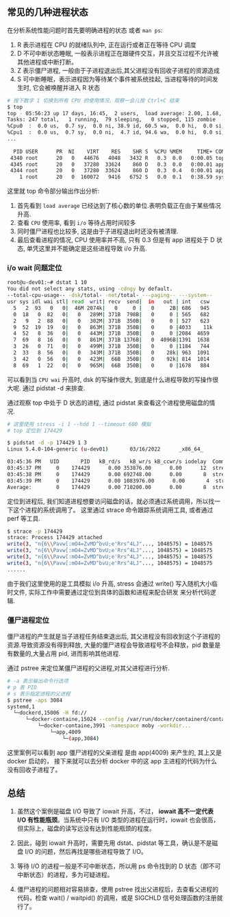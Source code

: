 ## 常见的几种进程状态

在分析系统性能问题时首先要明确进程的状态 或者 `man ps`:

1. R 表示进程在 CPU 的就绪队列中, 正在运行或者正在等待 CPU 调度
2. D 不可中断状态睡眠, 一般表示进程正在跟硬件交互，并且交互过程不允许被其他进程或中断打断。
3. Z 表示僵尸进程, 一般由于子进程退出后,其父进程没有回收子进程的资源造成
4. S 可中断睡眠，表示进程因为等待某个事件被系统挂起, 当进程等待的时间发生时, 它会被唤醒并进入 R 状态

```bash
# 按下数字 1 切换到所有 CPU 的使用情况，观察一会儿按 Ctrl+C 结束
$ top
top - 05:56:23 up 17 days, 16:45,  2 users,  load average: 2.00, 1.68, 1.39
Tasks: 247 total,   1 running,  79 sleeping,   0 stopped, 115 zombie
%Cpu0  :  0.0 us,  0.7 sy,  0.0 ni, 38.9 id, 60.5 wa,  0.0 hi,  0.0 si,  0.0 st
%Cpu1  :  0.0 us,  0.7 sy,  0.0 ni,  4.7 id, 94.6 wa,  0.0 hi,  0.0 si,  0.0 st
...
 
  PID USER      PR  NI    VIRT    RES    SHR S  %CPU %MEM     TIME+ COMMAND
 4340 root      20   0   44676   4048   3432 R   0.3  0.0   0:00.05 top
 4345 root      20   0   37280  33624    860 D   0.3  0.0   0:00.01 app
 4344 root      20   0   37280  33624    860 D   0.3  0.4   0:00.01 app
    1 root      20   0  160072   9416   6752 S   0.0  0.1   0:38.59 systemd
```

这里就 top 命令部分输出作出分析:

1. 首先看到 `load average` 已经达到了核心数的单位.表明负载正在由于某些情况升高.
2. 查看 `CPU` 使用率, 看到 `i/o` 等待占用时间较多
3. 同时僵尸进程也比较多, 这是由于子进程退出时还没有被清理.
4. 最后查看进程的情况, CPU 使用率并不高, 只有 0.3 但是有 app 进程处于 D 状态, 单凭这里并不能确定是这些进程导致 i/o 升高.

### i/o wait 问题定位

```bash
root@u-dev01:~# dstat 1 10
You did not select any stats, using -cdngy by default.
--total-cpu-usage-- -dsk/total- -net/total- ---paging-- ---system--
usr sys idl wai stl| read  writ| recv  send|  in   out | int   csw
  5   2  93   0   0|  46M 2074k|   0     0 |   0     2B| 686   945
  0  18   0  82   0|   0   289M| 371B  798B|   0     0 | 565   682
  2   9   2  88   0|   0   302M| 371B  350B|   0     0 | 527   623
  9  52  19  19   0|   0   863M| 371B  350B|   0     0 |4033    11k
  4  52   8  36   0|   0   443M| 371B  350B|   0     0 |2084  4659
  7  69   8  16   0|   0   861M| 371B 1376B|   0  4096B|1391  1638
  3  26   0  71   0|   0   499M| 371B  350B|   0     0 |1184   744
  2  33   8  56   0|   0   343M| 371B  350B|   0    28k| 963  1091
  3  42   0  56   0|   0   423M|  66B  350B|   0    92k| 814  1014
  8  69   1  22   0|   0   965M|  66B  350B|   0     0 |1678   884
```

可以看到当 `CPU wai` 升高时, dsk 的写操作很大, 到底是什么进程导致的写操作很大呢. 通过 pidstat -d 来排查.

通过观察 top 中处于 D 状态的进程, 通过 pidstat 来查看这个进程使用磁盘的情况.

```bash
# 这里使用 stress -i 1 --hdd 1 --timeout 600 模拟
# top 定位到 174429

$ pidstat -d -p 174429 1 3
Linux 5.4.0-104-generic (u-dev01)       03/16/2022      _x86_64_        (2 CPU)

03:45:36 PM   UID       PID   kB_rd/s   kB_wr/s kB_ccwr/s iodelay  Command
03:45:37 PM     0    174429      0.00 353876.00      0.00      12  stress
03:45:38 PM     0    174429      0.00 692748.00      0.00       8  stress
03:45:39 PM     0    174429      0.00 1083976.00      0.00       4  stress
Average:        0    174429      0.00 710200.00      0.00       8  stress
```

定位到进程后, 我们知道进程想要访问磁盘的话，就必须通过系统调用，所以找一下这个进程的系统调用了。 这里通过 strace 命令跟踪系统调用工具, 或者通过 perf 等工具.

```bash
$ strace -p 174429
strace: Process 174429 attached
write(3, "n{6\\Pavw[:mO4=ZvMD^bvU;e'Rrs^4LJ"..., 1048575) = 1048575
write(3, "n{6\\Pavw[:mO4=ZvMD^bvU;e'Rrs^4LJ"..., 1048575) = 1048575
write(3, "n{6\\Pavw[:mO4=ZvMD^bvU;e'Rrs^4LJ"..., 1048575) = 1048575
write(3, "n{6\\Pavw[:mO4=ZvMD^bvU;e'Rrs^4LJ"..., 1048575) = 1048575
......
```

由于我们这里使用的是工具模拟 i/o 升高, stress 会通过 write() 写入随机大小临时文件, 实际工作中需要通过定位到具体的函数和进程来配合研发 来分析代码逻辑.


### 僵尸进程定位

僵尸进程的产生就是当子进程任务结束退出后, 其父进程没有回收到这个子进程的资源.导致资源没有得到释放, 大量的僵尸进程会导致进程号不会释放，pid 数量是有数量的,大量占用 pid, 进而影响其他进程.

通过 pstree 来定位某僵尸进程的父进程,对其父进程进行分析.

```bash
# -a 表示输出命令行选项
# p 表 PID
# s 表示指定进程的父进程
$ pstree -aps 3084
systemd,1
  └─dockerd,15006 -H fd://
      └─docker-containe,15024 --config /var/run/docker/containerd/containerd.toml
          └─docker-containe,3991 -namespace moby -workdir...
              └─app,4009
                  └─(app,3084)
```

这里案例可以看到 app 僵尸进程的父亲进程 是由 app(4009) 来产生的, 其上又是 docker 启动的， 接下来就可以去分析 docker 中的这 app 主进程的代码为什么没有回收子进程了。


## 总结

1. 虽然这个案例是磁盘 I/O 导致了 iowait 升高，不过， **iowait 高不一定代表 I/O 有性能瓶颈**。当系统中只有 I/O 类型的进程在运行时，iowait 也会很高，但实际上，磁盘的读写远没有达到性能瓶颈的程度。

2. 因此，碰到 iowait 升高时，需要先用 dstat、pidstat 等工具，确认是不是磁盘 I/O 的问题，然后再找是哪些进程导致了 I/O。

3. 等待 I/O 的进程一般是不可中断状态，所以用 ps 命令找到的 D 状态（即不可中断状态）的进程，多为可疑进程。

4. 僵尸进程的问题相对容易排查，使用 pstree 找出父进程后，去查看父进程的代码，检查 wait() / waitpid() 的调用，或是 SIGCHLD 信号处理函数的注册就行了。